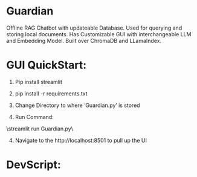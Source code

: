 # Guardian
Offline RAG Chatbot with updateable Database. Used for querying and storing local documents. Has Customizable GUI with interchangeable LLM and Embedding Model. Built over ChromaDB and LLamaIndex.

# GUI QuickStart:
1. Pip install streamlit

2. pip install -r requirements.txt

3. Change Directory to where ‘Guardian.py’ is stored 

4. Run Command: 

\streamlit run Guardian.py\ 

4. Navigate to the http://localhost:8501 to pull up the UI

# DevScript:


